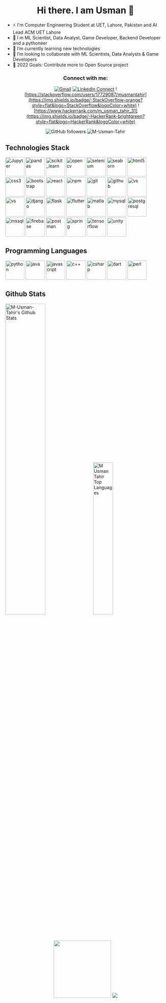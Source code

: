 <div align="center">

# Hi there. I am Usman 👋

</div>

- ⚡ I'm Computer Engineering Student at UET, Lahore, Pakistan and AI Lead ACM UET Lahore
- 🧩 I m ML Scientist, Data Analyst, Game Developer, Backend Developer and a pythoneer
- 🌱 I’m currently learning new technologies
- 👯 I’m looking to collaborate with ML Scientists, Data Analysts & Game Developers
- 🥅 2022 Goals: Contribute more to Open Source project

<div align="center">

### Connect with me:

[![Gmail](https://img.shields.io/badge/%20-Send%20Mail-black?color=14171A&labelColor=ef5350&logo=gmail&logoColor=ffffff "m.usman.tahir.336@gmail.com")](mailto:m.usman.tahir.336@gmail.com?subject=From%20GitHub&body=Hi,%20there.%20Found%20you%20from%20GitHub.)
[![LinkedIn Connect](https://img.shields.io/badge/%20-Connect-black?color=14171A&labelColor=212121&logo=linkedin&logoColor=ffffff "muhammad-usman-tahir-666886202")](https://www.linkedin.com/in/muhammad-usman-tahir-666886202/)
![https://stackoverflow.com/users/17729087/musmantahir](https://img.shields.io/badge/-StackOverflow-orange?style=flat&logo=StackOverflow&logoColor=white)
![https://www.hackerrank.com/m_usman_tahir_31](https://img.shields.io/badge/-HackerRank-brightgreen?style=flat&logo=HackerRank&logoColor=white)

![GitHub followers](https://img.shields.io/github/followers/M-Usman-Tahir?label=follow&style=social "Follow on Github")
![](https://komarev.com/ghpvc/?username=M-Usman-Tahir "M-Usman-Tahir")


<!-- [![Twitter](https://img.shields.io/twitter/url/https/twitter.com/cloudposse.svg?style=social&label=Follow%20%40MUsmanTahir "_MUsmanTahir_")](https://twitter.com/_MUsmanTahir_) -->
<!-- [![Insta Follow](https://img.shields.io/badge/%20-Follow-black?color=14171A&labelColor=d81b60&logo=instagram&logoColor=ffffff "m.usmantahir")](https://www.instagram.com/m.usmantahir/) -->

</div>



## Technologies Stack

<!-- ```json
{
   "languages": ["Python", "Java", "C++", "C#", "JS", "Perl"],
   "backend": ["NodeJS", "Flask", "Django", "SpringBoot"],
   "frontend": ["HTML/CSS", "REACT"],
   "databases": ["CSV", "MYSQL", "JSON", "Firebase"],
   "ai framework": ["Scikit-learn", "TensorFlow", "Keras",,,],
   "game developement": ["Unity Engine"]
}
``` -->


<p align="left">
  <img align="left" alt="Jupyter" src="https://upload.wikimedia.org/wikipedia/commons/thumb/3/38/Jupyter_logo.svg/883px-Jupyter_logo.svg.png" width="60" height="60"/>
  <img src="https://raw.githubusercontent.com/devicons/devicon/2ae2a900d2f041da66e950e4d48052658d850630/icons/pandas/pandas-original.svg" alt="pandas" width="60" height="60"/>
  <img src="https://upload.wikimedia.org/wikipedia/commons/0/05/Scikit_learn_logo_small.svg" alt="scikit_learn" width="60" height="60"/>
  <img src="https://www.vectorlogo.zone/logos/opencv/opencv-icon.svg" alt="opencv" width="60" height="60"/>
  <img src="https://raw.githubusercontent.com/detain/svg-logos/780f25886640cef088af994181646db2f6b1a3f8/svg/selenium-logo.svg" alt="selenium" width="60" height="60"/>
  <img src="https://seaborn.pydata.org/_images/logo-mark-lightbg.svg" alt="seaborn" width="60" height="60"/>
  <img style="margin: auto;" src="https://raw.githubusercontent.com/sachinverma53121/sachinverma53121/master/icons/html5.png" alt=html5 width="60" height="60"/>
  <img style="margin: auto;" src="https://raw.githubusercontent.com/sachinverma53121/sachinverma53121/master/icons/css3.png" alt=css3 width="60" height="60"/>
  <img style="margin: auto;" src="https://raw.githubusercontent.com/sachinverma53121/sachinverma53121/master/icons/bootstrap.png" alt=bootstrap width="60" height="60"/>
  <img style="margin: auto;" src="https://raw.githubusercontent.com/sachinverma53121/sachinverma53121/master/icons/react.png" alt=react width="60" height="60"/>
  <img style="margin: auto;" src="https://raw.githubusercontent.com/sachinverma53121/sachinverma53121/master/icons/npm.png" alt=npm width="60" height="60"/>
  <img style="margin: auto;" src="https://raw.githubusercontent.com/sachinverma53121/sachinverma53121/master/icons/git.png" alt=git width="60" height="60"/>
  <img style="margin: auto;" src="https://raw.githubusercontent.com/sachinverma53121/sachinverma53121/master/icons/github.png" alt=github width="60" height="60"/>
  <img style="margin: auto;" src="https://raw.githubusercontent.com/sachinverma53121/sachinverma53121/master/icons/vsc.png" alt=vs width="60" height="60"/>
  <img style="margin: auto;" src="https://raw.githubusercontent.com/sachinverma53121/sachinverma53121/master/icons/heroku.png" alt=vs width="60" height="60"/>
  <img src="https://raw.githubusercontent.com/devicons/devicon/master/icons/django/django-original.svg" alt="django" width="60" height="60"/>
  <img src="https://www.vectorlogo.zone/logos/pocoo_flask/pocoo_flask-icon.svg" alt="flask" width="60" height="60"/>
  <img src="https://www.vectorlogo.zone/logos/flutterio/flutterio-icon.svg" alt="flutter" width="60" height="60"/>
  <img src="https://upload.wikimedia.org/wikipedia/commons/2/21/Matlab_Logo.png" alt="matlab" width="60" height="60"/>
  <img src="https://raw.githubusercontent.com/devicons/devicon/master/icons/mysql/mysql-original-wordmark.svg" alt="mysql" width="60" height="60"/>
  <img src="https://raw.githubusercontent.com/devicons/devicon/master/icons/postgresql/postgresql-original-wordmark.svg" alt="postgresql" width="60" height="60"/>
  <img src="https://www.svgrepo.com/show/303229/microsoft-sql-server-logo.svg" alt="mssql" width="60" height="60"/>
  <img src="https://www.vectorlogo.zone/logos/firebase/firebase-icon.svg" alt="firebase" width="60" height="60"/>
  <img src="https://www.vectorlogo.zone/logos/getpostman/getpostman-icon.svg" alt="postman" width="60" height="60"/>
  <img src="https://www.vectorlogo.zone/logos/springio/springio-icon.svg" alt="spring" width="60" height="60"/>
  <img src="https://www.vectorlogo.zone/logos/tensorflow/tensorflow-icon.svg" alt="tensorflow" width="60" height="60"/>
  <img src="https://www.vectorlogo.zone/logos/unity3d/unity3d-icon.svg" alt="unity" width="60" height="60"/>
</p>



<h2>Programming Languages </h2>
<p align="left">
  <img src="https://raw.githubusercontent.com/devicons/devicon/master/icons/python/python-original.svg" alt="python" width="60" height="60"/>
  <img src="https://raw.githubusercontent.com/devicons/devicon/master/icons/java/java-original.svg" alt="java" width="60" height="60"/>
  <img style="margin: auto;" src="https://raw.githubusercontent.com/sachinverma53121/sachinverma53121/master/icons/js.png" alt=javascript width="60" height="60"/>
  <img src="https://raw.githubusercontent.com/sachinverma53121/sachinverma53121/master/icons/cpp.png" alt="c++" width="60" height="60"/>
  <img src="https://raw.githubusercontent.com/devicons/devicon/master/icons/csharp/csharp-original.svg" alt="csharp" width="60" height="60"/>
  <img src="https://www.vectorlogo.zone/logos/dartlang/dartlang-icon.svg" alt="dart" width="60" height="60"/>
  <img src="https://api.iconify.design/logos-perl.svg" alt="perl" width="60" height="60"/>
</p>

## Github Stats

<p align="left">
  <img class="darkMode" alt="M-Usman-Tahir's Github Stats" src="https://github-readme-stats.vercel.app/api?username=M-Usman-Tahir&show_icons=true&hide_border=true&locale=en&theme=tokyonight" width=50%/>
  <img class="darkMode" alt="M Usman Tahir Top Languages" style="padding-left: 20px;" src="https://github-readme-stats.vercel.app/api/top-langs/?username=M-Usman-Tahir&langs_count=12&count_private=true&layout=compact&theme=tokyonight&hide_border=true&bg_color=0D1117" width=35%/>
</p>
<br>
<p align="center">
  <img height="180em" src="https://github-readme-streak-stats.herokuapp.com/?user=M-Usman-Tahir&theme=tokyonight&hide_border=true&background=0D1117&stroke=0000&count_private=true&include_all_commits=true"/>
  <img src="https://activity-graph.herokuapp.com/graph?username=M-Usman-Tahir&count_private=true&hide_border=true&bg_color=0d1117&theme=github" />
</p>
